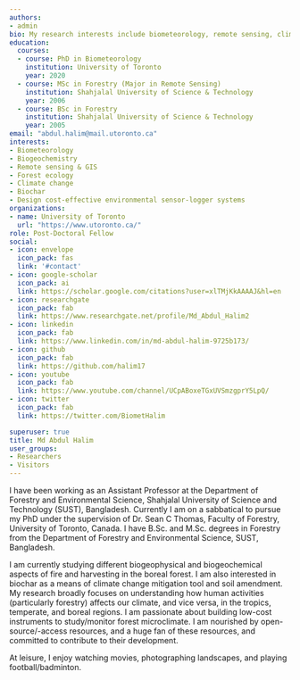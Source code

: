 ```yaml
---
authors:
- admin
bio: My research interests include biometeorology, remote sensing, climate change, biochar, and cost-effective environmental sensor-logger systems.
education:
  courses:
  - course: PhD in Biometeorology
    institution: University of Toronto
    year: 2020
  - course: MSc in Forestry (Major in Remote Sensing)
    institution: Shahjalal University of Science & Technology
    year: 2006
  - course: BSc in Forestry 
    institution: Shahjalal University of Science & Technology
    year: 2005
email: "abdul.halim@mail.utoronto.ca"
interests:
- Biometeorology
- Biogeochemistry 
- Remote sensing & GIS
- Forest ecology 
- Climate change
- Biochar
- Design cost-effective environmental sensor-logger systems
organizations:
- name: University of Toronto
  url: "https://www.utoronto.ca/"
role: Post-Doctoral Fellow 
social:
- icon: envelope
  icon_pack: fas
  link: '#contact'
- icon: google-scholar
  icon_pack: ai
  link: https://scholar.google.com/citations?user=xlTMjKkAAAAJ&hl=en
- icon: researchgate
  icon_pack: fab
  link: https://www.researchgate.net/profile/Md_Abdul_Halim2
- icon: linkedin
  icon_pack: fab
  link: https://www.linkedin.com/in/md-abdul-halim-9725b173/
- icon: github
  icon_pack: fab
  link: https://github.com/halim17
- icon: youtube
  icon_pack: fab
  link: https://www.youtube.com/channel/UCpABoxeTGxUVSmzgprY5LpQ/
- icon: twitter
  icon_pack: fab
  link: https://twitter.com/BiometHalim

superuser: true
title: Md Abdul Halim
user_groups:
- Researchers
- Visitors
---
```


I have been working as an Assistant Professor at the Department of Forestry and Environmental Science, Shahjalal University of Science and Technology (SUST), Bangladesh. Currently I am on a sabbatical to pursue my PhD under the supervision of Dr. Sean C Thomas, Faculty of Forestry, University of Toronto, Canada. I have B.Sc. and M.Sc. degrees in Forestry from the Department of Forestry and Environmental Science, SUST, Bangladesh.

I am currently studying different biogeophysical and biogeochemical aspects of fire and harvesting in the boreal forest. I am also interested in biochar as a means of climate change mitigation tool and soil amendment. My research broadly focuses on understanding how human activities (particularly forestry) affects our climate, and vice versa, in the tropics, temperate, and boreal regions. I am passionate about building low-cost instruments to study/monitor forest microclimate. I am nourished by open-source/-access resources, and a huge fan of these resources, and committed to contribute to their development.

At leisure, I enjoy watching movies, photographing landscapes, and playing football/badminton.
